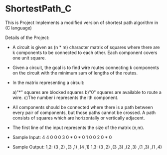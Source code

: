 # ShortestPath_C
This is Project Implements a modified version of shortest path algorithm in (C language)

Details of the Project:

* A circuit is given as (n * m) character matrix of squares where there are k components to be connected to each other. Each component covers one unit square.

* Given a circuit, the  goal is to find wire routes connecting k components on the circuit with the minimum sum of lengths of the routes.

* In the matrix representing a circuit:

  a)"\*" squares are blocked squares 
  b)"0" squares are available to route a wire.
  c)The number i represents the ith component.

* All components should be connected where there is a path between every pair of components, but those paths cannot be crossed. A path consists of squares which are horizontally or vertically adjacent.

* The first line of the input represents the size of the matrix (n,m).


* Sample Input:
4 4
0 0 0 3
0 * 0 *
0 1 0 0
2 0 * 0


* Sample Output:
1,2:   (3 ,2) ,(3 ,1) ,(4 ,1)
1,3:   (3 ,2) ,(3 ,3) ,(2 ,3) ,(1 ,3) ,(1 ,4)
